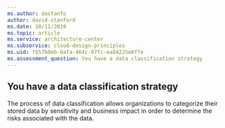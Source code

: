```yaml
---
ms.author: dastanfo
author: david-stanford
ms.date: 10/11/2019
ms.topic: article
ms.service: architecture-center
ms.subservice: cloud-design-principles
ms.uid: f657b0eb-8afa-464c-97fc-ea84225e6ffe
ms.assessment_question: You have a data classification strategy
---
```

## You have a data classification strategy

The process of data classification allows organizations to categorize their stored data by sensitivity and business impact in order to determine the risks associated with the data.
